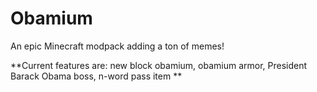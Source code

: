 # Obamium
An epic Minecraft modpack adding a ton of memes!

**Current features are:
new block obamium,
obamium armor,
President Barack Obama boss,
n-word pass item
**
